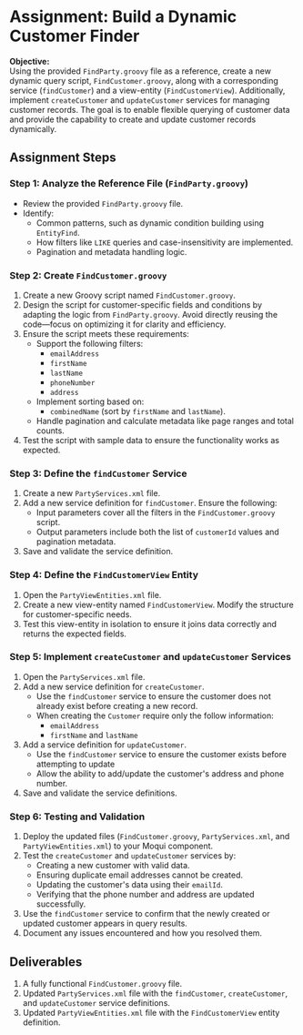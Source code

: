 # Assignment: Build a Dynamic Customer Finder

**Objective:**  
Using the provided `FindParty.groovy` file as a reference, create a new dynamic query script, `FindCustomer.groovy`, along with a corresponding service (`findCustomer`) and a view-entity (`FindCustomerView`). Additionally, implement `createCustomer` and `updateCustomer` services for managing customer records. The goal is to enable flexible querying of customer data and provide the capability to create and update customer records dynamically.

## Assignment Steps

### Step 1: Analyze the Reference File (`FindParty.groovy`)
- Review the provided `FindParty.groovy` file.
- Identify:
  - Common patterns, such as dynamic condition building using `EntityFind`.
  - How filters like `LIKE` queries and case-insensitivity are implemented.
  - Pagination and metadata handling logic.

### Step 2: Create `FindCustomer.groovy`
1. Create a new Groovy script named `FindCustomer.groovy`.
2. Design the script for customer-specific fields and conditions by adapting the logic from `FindParty.groovy`. Avoid directly reusing the code—focus on optimizing it for clarity and efficiency.
3. Ensure the script meets these requirements:
   - Support the following filters:
     - `emailAddress`
     - `firstName`
     - `lastName`
     - `phoneNumber`
     - `address`
   - Implement sorting based on:
     - `combinedName` (sort by `firstName` and `lastName`).
   - Handle pagination and calculate metadata like page ranges and total counts.
4. Test the script with sample data to ensure the functionality works as expected.

### Step 3: Define the `findCustomer` Service
1. Create a new `PartyServices.xml` file.
2. Add a new service definition for `findCustomer`. Ensure the following:
   - Input parameters cover all the filters in the `FindCustomer.groovy` script.
   - Output parameters include both the list of `customerId` values and pagination metadata.
3. Save and validate the service definition.

### Step 4: Define the `FindCustomerView` Entity
1. Open the `PartyViewEntities.xml` file.
2. Create a new view-entity named `FindCustomerView`. Modify the structure for customer-specific needs.
3. Test this view-entity in isolation to ensure it joins data correctly and returns the expected fields.

### Step 5: Implement `createCustomer` and `updateCustomer` Services
1. Open the `PartyServices.xml` file.
2. Add a new service definition for `createCustomer`. 
   - Use the `findCustomer` service to ensure the customer does not already exist before creating a new record.
   - When creating the `Customer` require only the follow information:
      - `emailAddress`
      - `firstName` and `lastName`
3. Add a service definition for `updateCustomer`. 
   - Use the `findCustomer` service to ensure the customer exists before attempting to update
   - Allow the ability to add/update the customer's address and phone number.
4. Save and validate the service definitions.

### Step 6: Testing and Validation
1. Deploy the updated files (`FindCustomer.groovy`, `PartyServices.xml`, and `PartyViewEntities.xml`) to your Moqui component.
2. Test the `createCustomer` and `updateCustomer` services by:
   - Creating a new customer with valid data.
   - Ensuring duplicate email addresses cannot be created.
   - Updating the customer's data using their `emailId`.
   - Verifying that the phone number and address are updated successfully.
3. Use the `findCustomer` service to confirm that the newly created or updated customer appears in query results.
4. Document any issues encountered and how you resolved them.

## Deliverables
1. A fully functional `FindCustomer.groovy` file.
2. Updated `PartyServices.xml` file with the `findCustomer`, `createCustomer`, and `updateCustomer` service definitions.
3. Updated `PartyViewEntities.xml` file with the `FindCustomerView` entity definition.